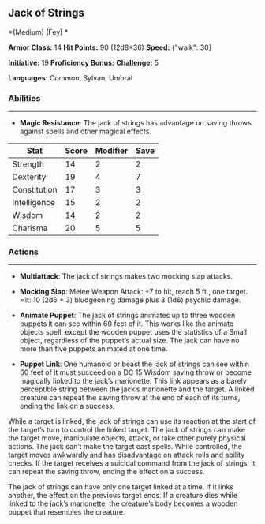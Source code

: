 ## Jack of Strings
*(Medium) (Fey) *

**Armor Class:** 14
**Hit Points:** 90 (12d8+36)
**Speed:** {"walk": 30}

**Initiative:** 19
**Proficiency Bonus:**
**Challenge:** 5

**Languages:** Common, Sylvan, Umbral

### Abilities
 --- 
- **Magic Resistance**: The jack of strings has advantage on saving throws against spells and other magical effects.



| Stat | Score | Modifier | Save |
| ---- | ---- | ---- | ---- |
| Strength | 14 | 2 | 2 |
| Dexterity | 19 | 4 | 7 |
| Constitution | 17 | 3 | 3 |
| Intelligence | 15 | 2 | 2 |
| Wisdom | 14 | 2 | 2 |
| Charisma | 20 | 5 | 5 |

### Actions
 --- 
- **Multiattack**: The jack of strings makes two mocking slap attacks.

- **Mocking Slap**: Melee Weapon Attack: +7 to hit, reach 5 ft., one target. Hit: 10 (2d6 + 3) bludgeoning damage plus 3 (1d6) psychic damage.

- **Animate Puppet**: The jack of strings animates up to three wooden puppets it can see within 60 feet of it. This works like the animate objects spell, except the wooden puppet uses the statistics of a Small object, regardless of the puppet’s actual size. The jack can have no more than five puppets animated at one time.

- **Puppet Link**: One humanoid or beast the jack of strings can see within 60 feet of it must succeed on a DC 15 Wisdom saving throw or become magically linked to the jack’s marionette. This link appears as a barely perceptible string between the jack’s marionette and the target. A linked creature can repeat the saving throw at the end of each of its turns, ending the link on a success.

While a target is linked, the jack of strings can use its reaction at the start of the target’s turn to control the linked target. The jack of strings can make the target move, manipulate objects, attack, or take other purely physical actions. The jack can’t make the target cast spells. While controlled, the target moves awkwardly and has disadvantage on attack rolls and ability checks. If the target receives a suicidal command from the jack of strings, it can repeat the saving throw, ending the effect on a success.

The jack of strings can have only one target linked at a time. If it links another, the effect on the previous target ends. If a creature dies while linked to the jack’s marionette, the creature’s body becomes a wooden puppet that resembles the creature.

